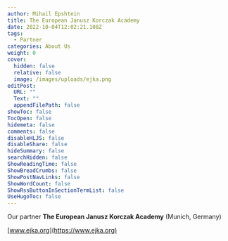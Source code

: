 ```yaml
---
author: Mihail Epshtein
title: The European Janusz Korczak Academy
date: 2022-10-04T12:02:21.108Z
tags:
  - Partner
categories: About Us
weight: 0
cover:
  hidden: false
  relative: false
  image: /images/uploads/ejka.png
editPost:
  URL: ""
  Text: ""
  appendFilePath: false
showToc: false
TocOpen: false
hidemeta: false
comments: false
disableHLJS: false
disableShare: false
hideSummary: false
searchHidden: false
ShowReadingTime: false
ShowBreadCrumbs: false
ShowPostNavLinks: false
ShowWordCount: false
ShowRssButtonInSectionTermList: false
UseHugoToc: false
---
```

Our partner **The European Janusz Korczak Academy** (Munich, Germany)

[www.ejka.org](https://www.ejka.org)
